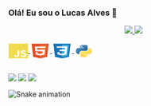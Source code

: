 ### Olá! Eu sou o Lucas Alves 👋

<div align="center">
  <a href="https://github.com/Lucas-alvescorreia">
  <img height="200em" src="https://github-readme-stats.vercel.app/api?username=lucas-alvescorreia&show_icons=true&theme=github_dark&include_all_commits=true&count_private=true"/>
  <img height="200em" src="https://github-readme-stats.vercel.app/api/top-langs/?username=lucas-alvescorreia&layout=compact&langs_count=7&theme=github_dark"/>
</div>
<div style="display: inline_block" ><br>
  <img align="center" alt="Rafa-Js" height="30" width="40" src="https://raw.githubusercontent.com/devicons/devicon/master/icons/javascript/javascript-plain.svg">
  <img align="center" alt="Rafa-HTML" height="30" width="40" src="https://raw.githubusercontent.com/devicons/devicon/master/icons/html5/html5-original.svg">
  <img align="center" alt="Rafa-CSS" height="30" width="40" src="https://raw.githubusercontent.com/devicons/devicon/master/icons/css3/css3-original.svg">
  <img align="center" alt="Rafa-Python" height="30" width="40" src="https://raw.githubusercontent.com/devicons/devicon/master/icons/python/python-original.svg">
</div>
  
  ##
<div> 
 <a href="#" target="_blank"><img src="https://img.shields.io/badge/Discord-7289DA?style=for-the-badge&logo=discord&logoColor=white" target="_blank"></a> 
  <a href = "mailto:lucasalves@uni9.edu.br"><img src="https://img.shields.io/badge/-Gmail-%23333?style=for-the-badge&logo=gmail&logoColor=white" target="_blank"></a>
  <a href="https://www.linkedin.com/in/lucas-alves-correia/" target="_blank"><img src="https://img.shields.io/badge/-LinkedIn-%230077B5?style=for-the-badge&logo=linkedin&logoColor=white" target="_blank"></a> 
  
  
  ![Snake animation](https://github.com/lucas-alvescorreia/lucas-alvescorreia/blob/output/github-contribution-grid-snake.svg)
  <div/>
